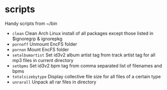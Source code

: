 # scripts
Handy scripts from ~/bin

 * `clean`
    Clean Arch Linux install of all packages except those listed in $ignoregrp & ignorepkg
 * `pornoff`
    Unmount EncFS folder
 * `pornon`
    Mount EncFS folder
 * `setalbumartist`
    Set id3v2 album artist tag from track artist tag for all mp3 files in current directory
 * `setbpms`
    Set id3v2 bpm tag from comma separated list of filenames and bpms
 * `totalsizebytype`
    Display collective file size for all files of a certain type
 * `unrarall`
    Unpack all rar files in directory